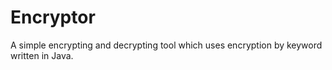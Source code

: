 # Encryptor

A simple encrypting and decrypting tool which uses encryption by keyword written in Java.
